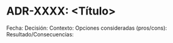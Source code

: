 # ADR-XXXX: <Título>
Fecha:
Decisión:
Contexto:
Opciones consideradas (pros/cons):
Resultado/Consecuencias:

<!--
Uso:
- Copiar este archivo a .adr/ADR-0001-<slug>.md
- Un ADR por decisión (atajos, tema, picom, polybar…)
- Mantenerlo breve y accionable.
-->

